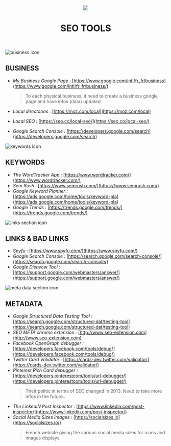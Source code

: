 <div align="center">

  <img src="https://img.icons8.com/dusk/64/000000/roller-brush--v1.png"/>
  <h1>SEO TOOLS</h1><br />

</div>

![business icon](https://img.icons8.com/dusk/48/000000/gg.png)
## BUSINESS

- *My Business Google Page :* [https://www.google.com/intl/fr_fr/business](https://www.google.com/intl/fr_fr/business/)
  > To each physical business, it need to create a business google page and have infos (data) updated

- *Local directories :* [https://moz.com/local](https://moz.com/local)
- *Local SEO :* [https://seo.co/local-seo/](https://seo.co/local-seo/)
- *Google Search Console :* [https://developers.google.com/search](https://developers.google.com/search)

![keywords icon](https://img.icons8.com/dusk/48/000000/key.png)
## KEYWORDS

- *The WordTracker App :* [https://www.wordtracker.com/](https://www.wordtracker.com/)
- *Sem Rush :* [https://www.semrush.com/](https://www.semrush.com/)
- *Google Keyword Planner :* [https://ads.google.com/home/tools/keyword-pla](https://ads.google.com/home/tools/keyword-pla)
- *Google Trends :* [https://trends.google.com/trends/](https://trends.google.com/trends/)

![links section icon](https://img.icons8.com/dusk/48/000000/link.png)
## LINKS & BAD LINKS

- *Spyfu :* [https://www.spyfu.com/](https://www.spyfu.com/)
- *Google Search Console :* [https://search.google.com/search-console/](https://search.google.com/search-console/)
- *Google Disavow Tool :* [https://support.google.com/webmasters/answer/](https://support.google.com/webmasters/answer/)
  
![meta data section icon](https://img.icons8.com/dusk/48/000000/data-recovery.png)
## METADATA

- *Google Structured Data Testing Tool :* [https://search.google.com/structured-dat/testing-tool](https://search.google.com/structured-dat/testing-tool)
- *SEO META chrome extension :* [http://www.seo-extension.com](http://www.seo-extension.com)
- *Facebook OpenGraph debugger :* [https://developers.facebook.com/tools/debug/](https://developers.facebook.com/tools/debug/)
- *Twitter Card Validator :* [https://cards-dev.twitter.com/validator/](https://cards-dev.twitter.com/validator/)
- *Pinterest Rich Card debugger :* [https://developers.pinterestcom/tools/url-debugger/](https://developers.pinterestcom/tools/url-debugger/)
  > Their politic in terms of SEO changed in 2013. Need to take more infos in the future...
- *The LinkedIN Post Inspector :* [https://www.linkedin.com/post-inspector/](https://www.linkedin.com/post-inspector/)
- *Social Media Sizes Images :* [https://socialsizes.io](https://socialsizes.io/)
  > French website giving the various social media sizes for icons and images displays
